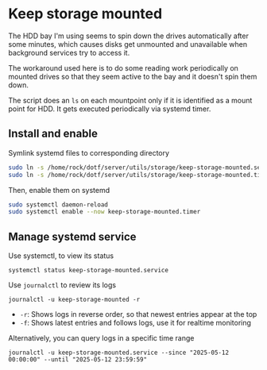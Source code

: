 # Keep storage mounted

The HDD bay I'm using seems to spin down the drives automatically
after some minutes, which causes disks get unmounted and unavailable
when background services try to access it.

The workaround used here is to do some reading work periodically
on mounted drives so that they seem active to the bay and it doesn't
spin them down.

The script does an `ls` on each mountpoint only if it is identified
as a mount point for HDD. It gets executed periodically via systemd
timer.

## Install and enable

Symlink systemd files to corresponding directory

```bash
sudo ln -s /home/rock/dotf/server/utils/storage/keep-storage-mounted.service /etc/systemd/system/keep-storage-mounted.service
sudo ln -s /home/rock/dotf/server/utils/storage/keep-storage-mounted.timer /etc/systemd/system/keep-storage-mounted.timer
```

Then, enable them on systemd

```bash
sudo systemctl daemon-reload
sudo systemctl enable --now keep-storage-mounted.timer
```

## Manage systemd service

Use systemctl, to view its status
```shell
systemctl status keep-storage-mounted.service
```

Use `journalctl` to review its logs
```shell
journalctl -u keep-storage-mounted -r
```
- `-r`: Shows logs in reverse order, so that newest entries appear at the top
- `-f`: Shows latest entries and follows logs, use it for realtime monitoring

Alternatively, you can query logs in a specific time range
```shell
journalctl -u keep-storage-mounted.service --since "2025-05-12 00:00:00" --until "2025-05-12 23:59:59"
```
